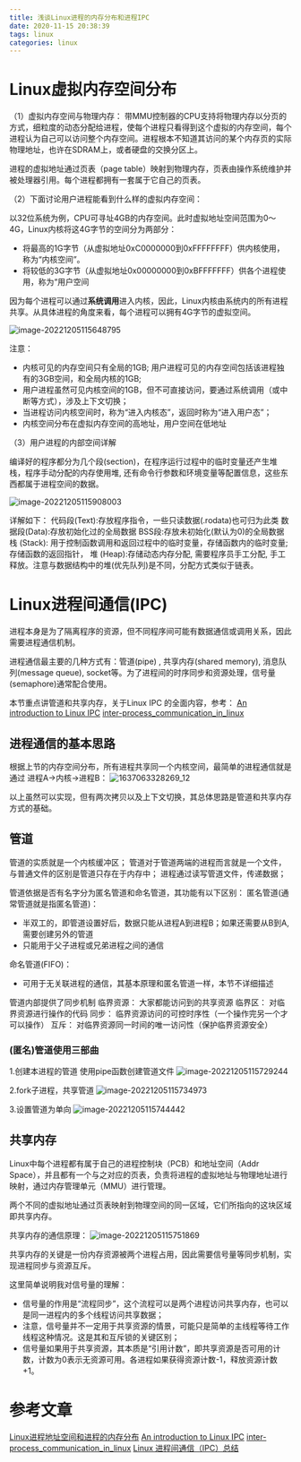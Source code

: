 ```yaml
---
title: 浅谈Linux进程的内存分布和进程IPC
date: 2020-11-15 20:38:39
tags: linux
categories: linux
---
```


# Linux虚拟内存空间分布

（1）虚拟内存空间与物理内存：
带MMU控制器的CPU支持将物理内存以分页的方式，细粒度的动态分配给进程，使每个进程只看得到这个虚拟的内存空间，每个进程认为自己可以访问整个内存空间。进程根本不知道其访问的某个内存页的实际物理地址，也许在SDRAM上，或者硬盘的交换分区上。

进程的虚拟地址通过页表（page table）映射到物理内存，页表由操作系统维护并被处理器引用。每个进程都拥有一套属于它自己的页表。

（2）下面讨论用户进程能看到什么样的虚拟内存空间：

以32位系统为例，CPU可寻址4GB的内存空间。此时虚拟地址空间范围为0～4G，Linux内核将这4G字节的空间分为两部分：

 - 将最高的1G字节（从虚拟地址0xC0000000到0xFFFFFFFF）供内核使用，称为“内核空间”。
 - 将较低的3G字节（从虚拟地址0x00000000到0xBFFFFFFF）供各个进程使用，称为“用户空间

因为每个进程可以通过**系统调用**进入内核，因此，Linux内核由系统内的所有进程共享。从具体进程的角度来看，每个进程可以拥有4G字节的虚拟空间。

![image-20221205115648795](https://cdn.jsdelivr.net/gh/cursorhu/blog-images-on-picgo@master/images/202212051156842.png)

注意：

 - 内核可见的内存空间只有全局的1GB; 用户进程可见的内存空间包括该进程独有的3GB空间，和全局内核的1GB;
 - 用户进程虽然可见内核空间的1GB，但不可直接访问，要通过系统调用（或中断等方式），涉及上下文切换；
 - 当进程访问内核空间时，称为“进入内核态”，返回时称为“进入用户态”；
 - 内核空间分布在虚拟内存空间的高地址，用户空间在低地址

（3）用户进程的内部空间详解

编译好的程序都分为几个段(section)，在程序运行过程中的临时变量还产生堆栈，程序手动分配的内存使用堆, 还有命令行参数和环境变量等配置信息，这些东西都属于进程空间的数据。

![image-20221205115908003](https://cdn.jsdelivr.net/gh/cursorhu/blog-images-on-picgo@master/images/202212051159094.png)

详解如下：
代码段(Text):存放程序指令，一些只读数据(.rodata)也可归为此类
数据段(Data):存放初始化过的全局数据
BSS段:存放未初始化(默认为0)的全局数据
栈 (Stack): 用于控制函数调用和返回过程中的临时变量，存储函数内的临时变量; 存储函数的返回指针，
堆 (Heap):存储动态内存分配, 需要程序员手工分配, 手工释放。注意与数据结构中的堆(优先队列)是不同，分配方式类似于链表。

# Linux进程间通信(IPC)
进程本身是为了隔离程序的资源，但不同程序间可能有数据通信或调用关系，因此需要进程通信机制。

进程通信最主要的几种方式有：管道(pipe) , 共享内存(shared memory), 消息队列(message queue), socket等。为了进程间的时序同步和资源处理，信号量(semaphore)通常配合使用。

本节重点讲管道和共享内存，关于Linux IPC 的全面内容，参考：
[An introduction to Linux IPC](http://www.cs.fsu.edu/~zwang/files/cop4610/Fall2016/linux-ipc.pdf)
[inter-process_communication_in_linux](https://opensource.com/sites/default/files/gated-content/inter-process_communication_in_linux.pdf)

## 进程通信的基本思路
根据上节的内存空间分布，所有进程共享同一个内核空间，最简单的进程通信就是通过 进程A->内核->进程B：
![1637063328269_12](https://cdn.jsdelivr.net/gh/cursorhu/blog-images-on-picgo@master/images/202212051157104.png)

以上虽然可以实现，但有两次拷贝以及上下文切换，其总体思路是管道和共享内存方式的基础。

## 管道
管道的实质就是一个内核缓冲区；
管道对于管道两端的进程而言就是一个文件，与普通文件的区别是管道只存在于内存中；
进程通过读写管道文件，传递数据；

管道依据是否有名字分为匿名管道和命名管道，其功能有以下区别：
匿名管道(通常管道就是指匿名管道)：

 - 半双工的，即管道设置好后，数据只能从进程A到进程B；如果还需要从B到A,需要创建另外的管道
 - 只能用于父子进程或兄弟进程之间的通信

命名管道(FIFO)：

 - 可用于无关联进程的通信，其基本原理和匿名管道一样，本节不详细描述

管道内部提供了同步机制
临界资源： 大家都能访问到的共享资源
临界区： 对临界资源进行操作的代码
同步： 临界资源访问的可控时序性（一个操作完另一个才可以操作）
互斥： 对临界资源同一时间的唯一访问性（保护临界资源安全）

### (匿名)管道使用三部曲

1.创建本进程的管道
使用pipe函数创建管道文件
![image-20221205115729244](https://cdn.jsdelivr.net/gh/cursorhu/blog-images-on-picgo@master/images/202212051157310.png)

2.fork子进程，共享管道
![image-20221205115734973](https://cdn.jsdelivr.net/gh/cursorhu/blog-images-on-picgo@master/images/202212051157031.png)

3.设置管道为单向
![image-20221205115744442](https://cdn.jsdelivr.net/gh/cursorhu/blog-images-on-picgo@master/images/202212051157508.png)

## 共享内存

Linux中每个进程都有属于自己的进程控制块（PCB）和地址空间（Addr Space），并且都有一个与之对应的页表，负责将进程的虚拟地址与物理地址进行映射，通过内存管理单元（MMU）进行管理。

两个不同的虚拟地址通过页表映射到物理空间的同一区域，它们所指向的这块区域即共享内存。

共享内存的通信原理：
![image-20221205115751869](https://cdn.jsdelivr.net/gh/cursorhu/blog-images-on-picgo@master/images/202212051157936.png)

共享内存的关键是一份内存资源被两个进程占用，因此需要信号量等同步机制，实现进程同步与资源互斥。

这里简单说明我对信号量的理解：

 - 信号量的作用是“流程同步”，这个流程可以是两个进程访问共享内存，也可以是同一进程内的多个线程访问共享数据；
 - 注意，信号量并不一定用于共享资源的情景，可能只是简单的主线程等待工作线程这种情况。这是其和互斥锁的关键区别；
 - 信号量如果用于共享资源，其本质是“引用计数”，即共享资源是否可用的计数，计数为0表示无资源可用。各进程如果获得资源计数-1，释放资源计数+1。

# 参考文章
[Linux进程地址空间和进程的内存分布](https://blog.csdn.net/cl_linux/article/details/80328608)
[An introduction to Linux IPC](http://www.cs.fsu.edu/~zwang/files/cop4610/Fall2016/linux-ipc.pdf)
[inter-process_communication_in_linux](https://opensource.com/sites/default/files/gated-content/inter-process_communication_in_linux.pdf)
[Linux 进程间通信（IPC）总结](https://www.cnblogs.com/huansky/p/13170125.html#:~:text=Linux%20%E8%BF%9B%E7%A8%8B%E9%97%B4%E5%9F%BA%E6%9C%AC%E7%9A%84%E9%80%9A%E4%BF%A1%E6%96%B9%E5%BC%8F%E4%B8%BB%E8%A6%81%E6%9C%89%EF%BC%9A%E7%AE%A1%E9%81%93%20%28pipe%29,%28%E5%8C%85%E6%8B%AC%E5%8C%BF%E5%90%8D%E7%AE%A1%E9%81%93%E5%92%8C%E5%91%BD%E5%90%8D%E7%AE%A1%E9%81%93%29%E3%80%81%E4%BF%A1%E5%8F%B7%20%28signal%29%E3%80%81%E6%B6%88%E6%81%AF%E9%98%9F%E5%88%97%20%28queue%29%E3%80%81%E5%85%B1%E4%BA%AB%E5%86%85%E5%AD%98%E3%80%81%E4%BF%A1%E5%8F%B7%E9%87%8F%E5%92%8C%E5%A5%97%E6%8E%A5%E5%AD%97%E3%80%82)

